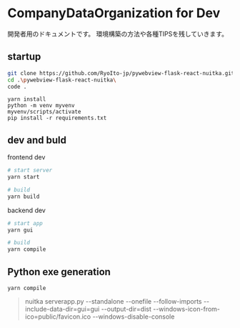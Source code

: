# CompanyDataOrganization for Dev

開発者用のドキュメントです。
環境構築の方法や各種TIPSを残していきます。

## startup

```bash
git clone https://github.com/RyoIto-jp/pywebview-flask-react-nuitka.git
cd .\pywebview-flask-react-nuitka\
code .
```

```shell
yarn install
python -m venv myvenv
myvenv/scripts/activate
pip install -r requirements.txt
```

## dev and buld

frontend dev
```bash
# start server
yarn start

# build
yarn build
```

backend dev
```bash
# start app
yarn gui

# build
yarn compile
```

## Python exe generation

```shell
yarn compile
```

> nuitka serverapp.py --standalone --onefile --follow-imports --include-data-dir=gui=gui --output-dir=dist --windows-icon-from-ico=public/favicon.ico --windows-disable-console


